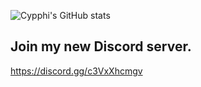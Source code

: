 ![Cypphi's GitHub stats](https://github-readme-stats.vercel.app/api?username=cypphi&show_icons=true&theme=radical)

## Join my new Discord server.
https://discord.gg/c3VxXhcmgv
